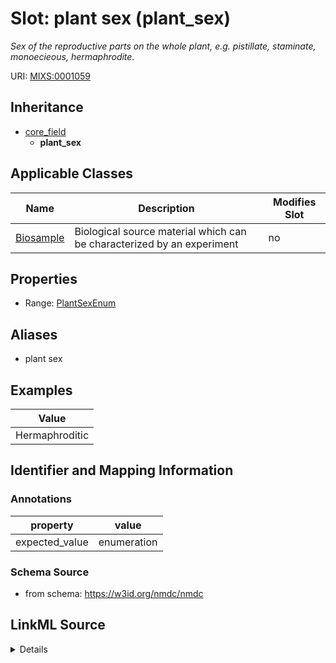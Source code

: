 # Slot: plant sex (plant_sex)


_Sex of the reproductive parts on the whole plant, e.g. pistillate, staminate, monoecieous, hermaphrodite._



URI: [MIXS:0001059](https://w3id.org/mixs/0001059)




## Inheritance

* [core_field](core_field.md)
    * **plant_sex**





## Applicable Classes

| Name | Description | Modifies Slot |
| --- | --- | --- |
[Biosample](Biosample.md) | Biological source material which can be characterized by an experiment |  no  |







## Properties

* Range: [PlantSexEnum](PlantSexEnum.md)



## Aliases


* plant sex




## Examples

| Value |
| --- |
| Hermaphroditic |

## Identifier and Mapping Information





### Annotations

| property | value |
| --- | --- |
| expected_value | enumeration || occurrence | 1 |



### Schema Source


* from schema: https://w3id.org/nmdc/nmdc




## LinkML Source

<details>
```yaml
name: plant_sex
annotations:
  expected_value:
    tag: expected_value
    value: enumeration
  occurrence:
    tag: occurrence
    value: '1'
description: Sex of the reproductive parts on the whole plant, e.g. pistillate, staminate,
  monoecieous, hermaphrodite.
title: plant sex
examples:
- value: Hermaphroditic
from_schema: https://w3id.org/nmdc/nmdc
aliases:
- plant sex
rank: 1000
is_a: core field
slot_uri: MIXS:0001059
multivalued: false
alias: plant_sex
domain_of:
- Biosample
range: plant_sex_enum

```
</details>